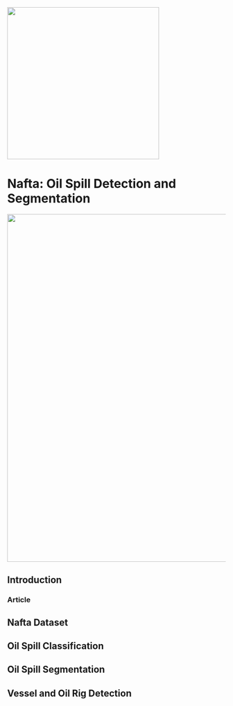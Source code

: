 <img align="middle" width="350px" src="https://github.com/zahraghorbani/nafta/blob/main/NAFTA_Logo.jpg" />

# Nafta: Oil Spill Detection and Segmentation

<img align="middle" width="800px" src="https://github.com/zahraghorbani/nafta/blob/main/Summary.PNG" />

## Introduction

### Article 


## Nafta Dataset

## Oil Spill Classification

## Oil Spill Segmentation

## Vessel and Oil Rig Detection









